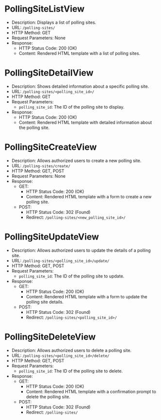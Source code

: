 # PollingSiteListView
- Description: Displays a list of polling sites.
- URL: `/polling-sites/`
- HTTP Method: GET
- Request Parameters: None
- Response:
  - HTTP Status Code: 200 (OK)
  - Content: Rendered HTML template with a list of polling sites.

# PollingSiteDetailView
- Description: Shows detailed information about a specific polling site.
- URL: `/polling-sites/<polling_site_id>/`
- HTTP Method: GET
- Request Parameters:
  - `polling_site_id`: The ID of the polling site to display.
- Response:
  - HTTP Status Code: 200 (OK)
  - Content: Rendered HTML template with detailed information about the polling site.

# PollingSiteCreateView
- Description: Allows authorized users to create a new polling site.
- URL: `/polling-sites/create/`
- HTTP Method: GET, POST
- Request Parameters: None
- Response:
  - GET:
    - HTTP Status Code: 200 (OK)
    - Content: Rendered HTML template with a form to create a new polling site.
  - POST:
    - HTTP Status Code: 302 (Found)
    - Redirect: `/polling-sites/<new_polling_site_id>/`

# PollingSiteUpdateView
- Description: Allows authorized users to update the details of a polling site.
- URL: `/polling-sites/<polling_site_id>/update/`
- HTTP Method: GET, POST
- Request Parameters:
  - `polling_site_id`: The ID of the polling site to update.
- Response:
  - GET:
    - HTTP Status Code: 200 (OK)
    - Content: Rendered HTML template with a form to update the polling site details.
  - POST:
    - HTTP Status Code: 302 (Found)
    - Redirect: `/polling-sites/<polling_site_id>/`

# PollingSiteDeleteView
- Description: Allows authorized users to delete a polling site.
- URL: `/polling-sites/<polling_site_id>/delete/`
- HTTP Method: GET, POST
- Request Parameters:
  - `polling_site_id`: The ID of the polling site to delete.
- Response:
  - GET:
    - HTTP Status Code: 200 (OK)
    - Content: Rendered HTML template with a confirmation prompt to delete the polling site.
  - POST:
    - HTTP Status Code: 302 (Found)
    - Redirect: `/polling-sites/`